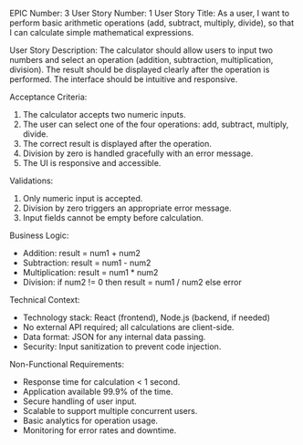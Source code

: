 EPIC Number: 3
User Story Number: 1
User Story Title: As a user, I want to perform basic arithmetic operations (add, subtract, multiply, divide), so that I can calculate simple mathematical expressions.

User Story Description: The calculator should allow users to input two numbers and select an operation (addition, subtraction, multiplication, division). The result should be displayed clearly after the operation is performed. The interface should be intuitive and responsive.

Acceptance Criteria:
1. The calculator accepts two numeric inputs.
2. The user can select one of the four operations: add, subtract, multiply, divide.
3. The correct result is displayed after the operation.
4. Division by zero is handled gracefully with an error message.
5. The UI is responsive and accessible.

Validations:
1. Only numeric input is accepted.
2. Division by zero triggers an appropriate error message.
3. Input fields cannot be empty before calculation.

Business Logic: 
- Addition: result = num1 + num2
- Subtraction: result = num1 - num2
- Multiplication: result = num1 * num2
- Division: if num2 != 0 then result = num1 / num2 else error

Technical Context: 
- Technology stack: React (frontend), Node.js (backend, if needed)
- No external API required; all calculations are client-side.
- Data format: JSON for any internal data passing.
- Security: Input sanitization to prevent code injection.

Non-Functional Requirements:
- Response time for calculation < 1 second.
- Application available 99.9% of the time.
- Secure handling of user input.
- Scalable to support multiple concurrent users.
- Basic analytics for operation usage.
- Monitoring for error rates and downtime.
